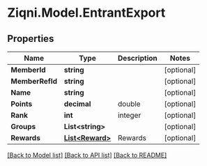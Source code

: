 
# Ziqni.Model.EntrantExport

## Properties

Name | Type | Description | Notes
------------ | ------------- | ------------- | -------------
**MemberId** | **string** |  | [optional] 
**MemberRefId** | **string** |  | [optional] 
**Name** | **string** |  | [optional] 
**Points** | **decimal** | double | [optional] 
**Rank** | **int** | integer | [optional] 
**Groups** | **List&lt;string&gt;** |  | [optional] 
**Rewards** | [**List&lt;Reward&gt;**](Reward.md) | Rewards | [optional] 

[[Back to Model list]](../README.md#documentation-for-models)
[[Back to API list]](../README.md#documentation-for-api-endpoints)
[[Back to README]](../README.md)

